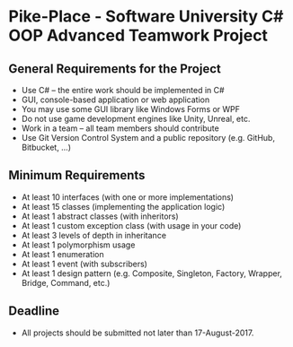 # Pike-Place - Software University C# OOP Advanced Teamwork Project

## General Requirements for the Project
- Use C# – the entire work should be implemented in C#
- GUI, console-based application or web application
- You may use some GUI library like Windows Forms or WPF
- Do not use game development engines like Unity, Unreal, etc.
- Work in a team – all team members should contribute
- Use Git Version Control System and a public repository (e.g. GitHub, Bitbucket, …) 

## Minimum Requirements
- At least 10 interfaces (with one or more implementations)
- At least 15 classes (implementing the application logic)
- At least 1 abstract classes (with inheritors)
- At least 1 custom exception class (with usage in your code)
- At least 3 levels of depth in inheritance
- At least 1 polymorphism usage
- At least 1 enumeration
- At least 1 event (with subscribers)
- At least 1 design pattern (e.g. Composite, Singleton, Factory, Wrapper, Bridge, Command,  etc.)

## Deadline
- All projects should be submitted not later than 17-August-2017.
